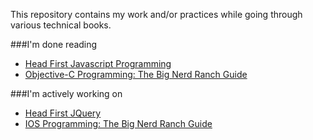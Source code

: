 This repository contains my work and/or practices while going through various technical books.

###I'm done reading
 - [Head First Javascript Programming](Head-First-JavaScript-Programming/)
 - [Objective-C Programming: The Big Nerd Ranch Guide](Objective-C-by-Aaron-Hillegass/)

###I'm actively working on
 - [Head First JQuery](Head-First-JQuery/)
 - [IOS Programming: The Big Nerd Ranch Guide](iOS-Programming-by-Aaron-Hillegass/)
